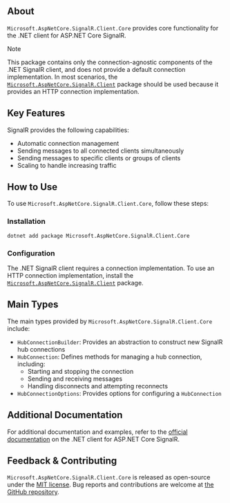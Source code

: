 ## About

`Microsoft.AspNetCore.SignalR.Client.Core` provides core functionality for the .NET client for ASP.NET Core SignalR.

> [!NOTE]
> This package contains only the connection-agnostic components of the .NET SignalR client, and does not provide a default connection implementation. In most scenarios, the [`Microsoft.AspNetCore.SignalR.Client`](https://www.nuget.org/packages/Microsoft.AspNetCore.SignalR.Client) package should be used because it provides an HTTP connection implementation.

## Key Features

SignalR provides the following capabilities:
* Automatic connection management
* Sending messages to all connected clients simultaneously
* Sending messages to specific clients or groups of clients
* Scaling to handle increasing traffic

## How to Use

To use `Microsoft.AspNetCore.SignalR.Client.Core`, follow these steps:

### Installation

```shell
dotnet add package Microsoft.AspNetCore.SignalR.Client.Core
```

### Configuration

The .NET SignalR client requires a connection implementation. To use an HTTP connection implementation, install the  [`Microsoft.AspNetCore.SignalR.Client`](https://www.nuget.org/packages/Microsoft.AspNetCore.SignalR.Client) package.

## Main Types

The main types provided by `Microsoft.AspNetCore.SignalR.Client.Core` include:
* `HubConnectionBuilder`: Provides an abstraction to construct new SignalR hub connections
* `HubConnection`: Defines methods for managing a hub connection, including:
  * Starting and stopping the connection
  * Sending and receiving messages
  * Handling disconnects and attempting reconnects
* `HubConnectionOptions`: Provides options for configuring a `HubConnection`

## Additional Documentation

For additional documentation and examples, refer to the [official documentation](https://learn.microsoft.com/aspnet/core/signalr/dotnet-client) on the .NET client for ASP.NET Core SignalR.

## Feedback & Contributing

`Microsoft.AspNetCore.SignalR.Client.Core` is released as open-source under the [MIT license](https://licenses.nuget.org/MIT). Bug reports and contributions are welcome at [the GitHub repository](https://github.com/dotnet/aspnetcore).
